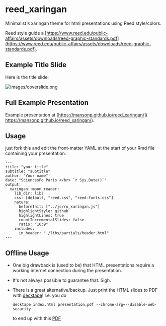 # reed_xaringan

Minimalist `R` xaringan theme for html presentations using Reed style/colors.

Reed style guide a [https://www.reed.edu/public-affairs/assets/downloads/reed-graphic-standards.pdf](https://www.reed.edu/public-affairs/assets/downloads/reed-graphic-standards.pdf).

## Example Title Slide

Here is the title slide:

![images/coverslide.png](images/coverslide.png)

## Full Example Presentation

Example presentation at [https://mansonp.github.io/reed_xaringan/]( https://mansonp.github.io/reed_xaringan/). 

## Usage

just fork this and edit the front-matter YAML at the start of your Rmd file containing your presentation.


```
---
title: "your title"
subtitle: "subtitle"
author: "Your name"
date: "SciencesPo Paris </br> `r Sys.Date()`"
output:
  xaringan::moon_reader:
    lib_dir: libs
    css: [default, "reed.css", "reed-fonts.css"]
    nature:
      beforeInit: ["../js/ru_xaringan.js"]
      highlightStyle: github
      highlightLines: true
      countIncrementalSlides: false
      ratio: "16:9"
    includes:
      in_header: "./libs/partials/header.html"
---
```

## Offline Usage

* One big drawback is (used to be) that HTML presentations require a working internet connection during the presentation. 
* It's not always possible to guarantee that. Sigh.
* There is a great alternative/backup. Just print the HTML slides to PDF with [decktape](https://github.com/astefanutti/decktape)! I.e. you do

    ```
    decktape index.html presentation.pdf --chrome-arg=--disable-web-security
    ```
    to end up with this [PDF](presentation.pdf)

